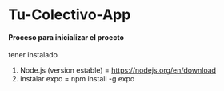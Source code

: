 # Tu-Colectivo-App

#### Proceso para inicializar el proecto

tener instalado

1. Node.js (version estable) = https://nodejs.org/en/download
2. instalar expo = npm install -g expo
